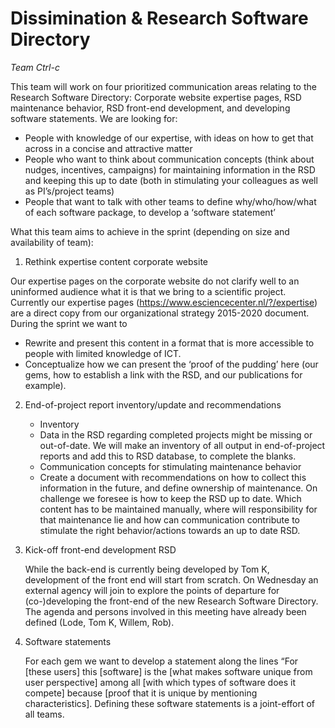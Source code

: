 # Dissimination & Research Software Directory

*Team Ctrl-c*

This team will work on four prioritized communication areas relating to the Research Software Directory: Corporate website expertise pages, RSD maintenance behavior, RSD front-end development, and developing software statements. 
We are looking for:

   - People with knowledge of our expertise, with ideas on how to get that across in a concise and attractive matter
   - People who want to think about communication concepts (think about nudges, incentives, campaigns) for maintaining information in the RSD and keeping this up to date (both in stimulating your colleagues as well as PI’s/project teams)
   - People that want to talk with other teams to define why/who/how/what of each software package, to develop a ‘software statement’
 
What this team aims to achieve in the sprint (depending on size and availability of team):

1. Rethink expertise content corporate website
    
Our expertise pages on the corporate website do not clarify well to an uninformed audience what it is that we bring to a scientific project. Currently our expertise pages (https://www.esciencecenter.nl/?/expertise) are a 
direct copy from our organizational strategy 2015-2020 document. During the sprint we want to

   - Rewrite and present this content in a format that is more accessible to people with limited knowledge of ICT.
   - Conceptualize how we can present the ‘proof of the pudding’ here (our gems, how to establish a link with the RSD, and our publications for example).

2. End-of-project report inventory/update and recommendations

   - Inventory
   - Data in the RSD regarding completed projects might be missing or out-of-date. We will make an inventory of all output in end-of-project reports and add this to RSD database, to complete the blanks.
   - Communication concepts for stimulating maintenance behavior
   - Create a document with recommendations on how to collect this information in the future, and define ownership of maintenance. On challenge we foresee is how to keep the RSD up to date. Which content has to be maintained manually, where will responsibility for that maintenance lie and how can communication contribute to stimulate the right behavior/actions towards an up to date RSD. 

3. Kick-off front-end development RSD

   While the back-end is currently being developed by Tom K, development of the front end will start from scratch. On Wednesday an external agency will join to explore the points of departure for (co-)developing the front-end of 
   the new Research Software Directory. The agenda and persons involved in this meeting have already been defined (Lode, Tom K, Willem, Rob).
    
4. Software statements

   For each gem we want to develop a statement along the lines “For [these users] this [software] is the [what makes software unique from user perspective] among all [with which types of software does it compete] because [proof 
   that it is unique by mentioning characteristics]. Defining these software statements is a joint-effort of all teams.

